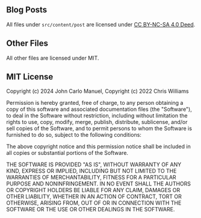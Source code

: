 ## Blog Posts

All files under `src/content/post` are licensed under [CC BY-NC-SA 4.0 Deed](https://creativecommons.org/licenses/by-nc-sa/4.0/deed.en).

## Other Files

All other files are licensed under MIT.

## MIT License

Copyright (c) 2024 John Carlo Manuel,
Copyright (c) 2022 Chris Williams

Permission is hereby granted, free of charge, to any person obtaining a copy
of this software and associated documentation files (the "Software"), to deal
in the Software without restriction, including without limitation the rights
to use, copy, modify, merge, publish, distribute, sublicense, and/or sell
copies of the Software, and to permit persons to whom the Software is
furnished to do so, subject to the following conditions:

The above copyright notice and this permission notice shall be included in all
copies or substantial portions of the Software.

THE SOFTWARE IS PROVIDED "AS IS", WITHOUT WARRANTY OF ANY KIND, EXPRESS OR
IMPLIED, INCLUDING BUT NOT LIMITED TO THE WARRANTIES OF MERCHANTABILITY,
FITNESS FOR A PARTICULAR PURPOSE AND NONINFRINGEMENT. IN NO EVENT SHALL THE
AUTHORS OR COPYRIGHT HOLDERS BE LIABLE FOR ANY CLAIM, DAMAGES OR OTHER
LIABILITY, WHETHER IN AN ACTION OF CONTRACT, TORT OR OTHERWISE, ARISING FROM,
OUT OF OR IN CONNECTION WITH THE SOFTWARE OR THE USE OR OTHER DEALINGS IN THE
SOFTWARE.
